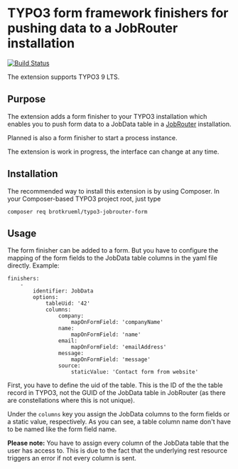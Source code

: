 # TYPO3 form framework finishers for pushing data to a JobRouter installation

[![Build Status](https://travis-ci.org/brotkrueml/jobrouter_form.svg?branch=master)](https://travis-ci.org/brotkrueml/jobrouter_form)

The extension supports TYPO3 9 LTS.

## Purpose

The extension adds a form finisher to your TYPO3 installation which
enables you to push form data to a JobData table in a [JobRouter](https://www.jobrouter.com)
installation.

Planned is also a form finisher to start a process instance.

The extension is work in progress, the interface can change at any time.


## Installation

The recommended way to install this extension is by using Composer. In your Composer-based TYPO3 project root, just type

    composer req brotkrueml/typo3-jobrouter-form


## Usage

The form finisher can be added to a form. But you have to configure the
mapping of the form fields to the JobData table columns in the yaml file
directly. Example:

    finishers:
        -
            identifier: JobData
            options:
                tableUid: '42'
                columns:
                    company:
                        mapOnFormField: 'companyName'
                    name:
                        mapOnFormField: 'name'
                    email:
                        mapOnFormField: 'emailAddress'
                    message:
                        mapOnFormField: 'message'
                    source:
                        staticValue: 'Contact form from website'

First, you have to define the uid of the table. This is the ID of the
the table record in TYPO3, not the GUID of the JobData table in JobRouter
(as there are constellations where this is not unique). 
 
Under the `columns` key you assign the JobData columns to the form fields
or a static value, respectively. As you can see, a table column name don't
have to be named like the form field name.

**Please note:** You have to assign every column of the JobData table that
the user has access to. This is due to the fact that the underlying rest
resource triggers an error if not every column is sent.
